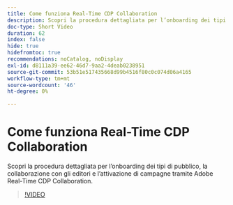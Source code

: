 ```yaml
---
title: Come funziona Real-Time CDP Collaboration
description: Scopri la procedura dettagliata per l’onboarding dei tipi di pubblico, la collaborazione con gli editori e l’attivazione di campagne tramite Adobe Real-Time CDP Collaboration.
doc-type: Short Video
duration: 62
index: false
hide: true
hidefromtoc: true
recommendations: noCatalog, noDisplay
exl-id: d8111a39-ee62-46d7-9aa2-4deab0238951
source-git-commit: 53b51e517435668d99b4516f80c0c074d06a4165
workflow-type: tm+mt
source-wordcount: '46'
ht-degree: 0%

---
```


# Come funziona Real-Time CDP Collaboration

Scopri la procedura dettagliata per l’onboarding dei tipi di pubblico, la collaborazione con gli editori e l’attivazione di campagne tramite Adobe Real-Time CDP Collaboration.

<!-- 62_OS511_3442426_61_how-realtime-cdp-collaboration-works -->
>[!VIDEO](https://video.tv.adobe.com/v/3458278/?learn=on&enablevpops=true)
